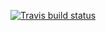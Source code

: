 <!-- badges: start -->
  [![Travis build status](https://travis-ci.org/hugoliao330/stat302util.svg?branch=master)](https://travis-ci.org/hugoliao330/stat302util)
<!-- badges: end -->
